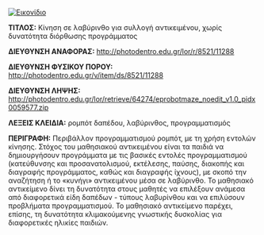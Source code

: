[![Εικονίδιο](http://photodentro.edu.gr/lor/retrieve/66243/eprobotmaze_noedit_v1.0.png_teaser.jpg)](http://photodentro.edu.gr/lor/r/8521/11288)

**ΤΙΤΛΟΣ:** Κίνηση σε λαβύρινθο για συλλογή αντικειμένου, χωρίς δυνατότητα διόρθωσης προγράμματος

**ΔΙΕΥΘΥΝΣΗ ΑΝΑΦΟΡΑΣ:** http://photodentro.edu.gr/lor/r/8521/11288

**ΔΙΕΥΘΥΝΣΗ ΦΥΣΙΚΟΥ ΠΟΡΟΥ:** http://photodentro.edu.gr/v/item/ds/8521/11288

**ΔΙΕΥΘΥΝΣΗ ΛΗΨΗΣ:** http://photodentro.edu.gr/lor/retrieve/64274/eprobotmaze_noedit_v1.0_pidx0059577.zip

**ΛΕΞΕΙΣ ΚΛΕΙΔΙΑ:** ρομπότ δαπέδου, λαβύρινθος, προγραμματισμός

**ΠΕΡΙΓΡΑΦΗ:** Περιβάλλον προγραμματισμού ρομπότ, με τη χρήση εντολών κίνησης. Στόχος του μαθησιακού αντικειμένου είναι τα παιδιά να δημιουργήσουν προγράμματα με τις βασικές εντολές προγραμματισμού (κατεύθυνσης και προσανατολισμού, εκτέλεσης, παύσης, διακοπής και διαγραφής προγράμματος, καθώς και διαγραφής ίχνους), με σκοπό την αναζήτηση ή το «κυνήγι» αντικειμένου μέσα σε λαβύρινθο. 
Το μαθησιακό αντικείμενο δίνει τη δυνατότητα στους μαθητές να επιλέξουν ανάμεσα από διαφορετικά είδη δαπέδων - τύπους λαβυρίνθου και να επιλύσουν προβλήματα προγραμματισμού. Το μαθησιακό αντικείμενο παρέχει, επίσης, τη δυνατότητα κλιμακούμενης γνωστικής δυσκολίας για διαφορετικές ηλικίες παιδιών.
